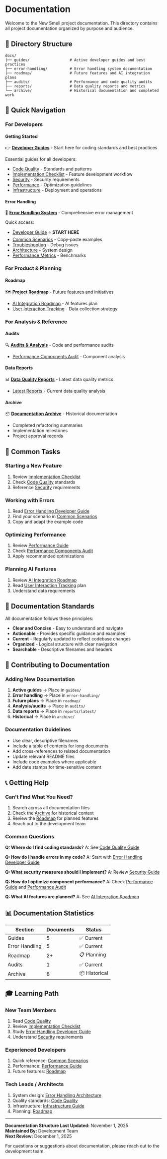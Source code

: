 # Documentation

Welcome to the New Smell project documentation. This directory contains all project documentation organized by purpose and audience.

## 📁 Directory Structure

```
docs/
├── guides/                  # Active developer guides and best practices
├── error-handling/          # Error handling system documentation
├── roadmap/                 # Future features and AI integration plans
├── audits/                  # Performance and code quality audits
├── reports/                 # Data quality reports and metrics
└── archive/                 # Historical documentation and completed work
```

## 🎯 Quick Navigation

### For Developers

#### Getting Started
👉 **[Developer Guides](./guides/)** - Start here for coding standards and best practices

Essential guides for all developers:
- [Code Quality](./guides/code-quality.md) - Standards and patterns
- [Implementation Checklist](./guides/implementation-checklist.md) - Feature development workflow
- [Security](./guides/security.md) - Security requirements
- [Performance](./guides/performance.md) - Optimization guidelines
- [Infrastructure](./guides/infrastructure.md) - Deployment and operations

#### Error Handling
📛 **[Error Handling System](./error-handling/)** - Comprehensive error management

Quick access:
- [Developer Guide](./error-handling/developer-guide.md) ⭐ **START HERE**
- [Common Scenarios](./error-handling/common-scenarios.md) - Copy-paste examples
- [Troubleshooting](./error-handling/troubleshooting.md) - Debug issues
- [Architecture](./error-handling/architecture.md) - System design
- [Performance Metrics](./error-handling/performance-metrics.md) - Benchmarks

### For Product & Planning

#### Roadmap
🗺️ **[Project Roadmap](./roadmap/)** - Future features and initiatives

- [AI Integration Roadmap](./roadmap/ai-integration.md) - AI features plan
- [User Interaction Tracking](./roadmap/user-interaction-tracking/) - Data collection strategy

### For Analysis & Reference

#### Audits
🔍 **[Audits & Analysis](./audits/)** - Code and performance audits

- [Performance Components Audit](./audits/performance-components.md) - Component analysis

#### Data Reports
📊 **[Data Quality Reports](./reports/)** - Latest data quality metrics

- [Latest Reports](./reports/latest/) - Current data quality analysis

#### Archive
📦 **[Documentation Archive](./archive/)** - Historical documentation

- Completed refactoring summaries
- Implementation milestones
- Project approval records

## 🚀 Common Tasks

### Starting a New Feature
1. Review [Implementation Checklist](./guides/implementation-checklist.md)
2. Check [Code Quality](./guides/code-quality.md) standards
3. Reference [Security](./guides/security.md) requirements

### Working with Errors
1. Read [Error Handling Developer Guide](./error-handling/developer-guide.md)
2. Find your scenario in [Common Scenarios](./error-handling/common-scenarios.md)
3. Copy and adapt the example code

### Optimizing Performance
1. Review [Performance Guide](./guides/performance.md)
2. Check [Performance Components Audit](./audits/performance-components.md)
3. Apply recommended optimizations

### Planning AI Features
1. Review [AI Integration Roadmap](./roadmap/ai-integration.md)
2. Read [User Interaction Tracking](./roadmap/user-interaction-tracking/) plan
3. Understand data requirements

## 📝 Documentation Standards

All documentation follows these principles:
- **Clear and Concise** - Easy to understand and navigate
- **Actionable** - Provides specific guidance and examples
- **Current** - Regularly updated to reflect codebase changes
- **Organized** - Logical structure with clear navigation
- **Searchable** - Descriptive filenames and headers

## 🔄 Contributing to Documentation

### Adding New Documentation

1. **Active guides** → Place in `guides/`
2. **Error handling** → Place in `error-handling/`
3. **Future plans** → Place in `roadmap/`
4. **Analysis/audits** → Place in `audits/`
5. **Data reports** → Place in `reports/latest/`
6. **Historical** → Place in `archive/`

### Documentation Guidelines

- Use clear, descriptive filenames
- Include a table of contents for long documents
- Add cross-references to related documentation
- Update relevant README files
- Include code examples where applicable
- Add date stamps for time-sensitive content

## 📞 Getting Help

### Can't Find What You Need?

1. Search across all documentation files
2. Check the [Archive](./archive/) for historical context
3. Review the [Roadmap](./roadmap/) for planned features
4. Reach out to the development team

### Common Questions

**Q: Where do I find coding standards?**
A: See [Code Quality Guide](./guides/code-quality.md)

**Q: How do I handle errors in my code?**
A: Start with [Error Handling Developer Guide](./error-handling/developer-guide.md)

**Q: What security measures should I implement?**
A: Review [Security Guide](./guides/security.md)

**Q: How do I optimize component performance?**
A: Check [Performance Guide](./guides/performance.md) and [Performance Audit](./audits/performance-components.md)

**Q: What AI features are planned?**
A: See [AI Integration Roadmap](./roadmap/ai-integration.md)

## 📊 Documentation Statistics

| Section | Documents | Status |
|---------|-----------|--------|
| Guides | 5 | ✅ Current |
| Error Handling | 5 | ✅ Current |
| Roadmap | 2+ | 📋 Planning |
| Audits | 1 | ✅ Current |
| Archive | 8 | 📦 Historical |

## 🎓 Learning Path

### New Team Members
1. Read [Code Quality](./guides/code-quality.md)
2. Review [Implementation Checklist](./guides/implementation-checklist.md)
3. Study [Error Handling Developer Guide](./error-handling/developer-guide.md)
4. Understand [Security](./guides/security.md) requirements

### Experienced Developers
1. Quick reference: [Common Scenarios](./error-handling/common-scenarios.md)
2. Performance: [Performance Guide](./guides/performance.md)
3. Future features: [Roadmap](./roadmap/)

### Tech Leads / Architects
1. System design: [Error Handling Architecture](./error-handling/architecture.md)
2. Quality standards: [Code Quality](./guides/code-quality.md)
3. Infrastructure: [Infrastructure Guide](./guides/infrastructure.md)
4. Planning: [Roadmap](./roadmap/)

---

**Documentation Structure Last Updated:** November 1, 2025  
**Maintained By:** Development Team  
**Next Review:** December 1, 2025

For questions or suggestions about documentation, please reach out to the development team.
